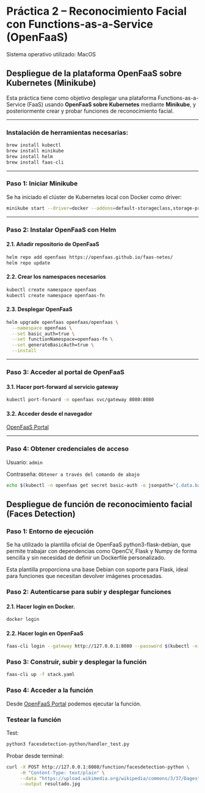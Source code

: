 # Práctica 2 – Reconocimiento Facial con Functions-as-a-Service (OpenFaaS)

Sistema operativo utilizado: MacOS

## Despliegue de la plataforma OpenFaaS sobre Kubernetes (Minikube)

Esta práctica tiene como objetivo desplegar una plataforma Functions-as-a-Service (FaaS) usando **OpenFaaS sobre Kubernetes** mediante **Minikube**, y posteriormente crear y probar funciones de reconocimiento facial.

---

### Instalación de herramientas necesarias:

```bash
brew install kubectl
brew install minikube
brew install helm
brew install faas-cli
```

---

### Paso 1: Iniciar Minikube

Se ha iniciado el clúster de Kubernetes local con Docker como driver:

```bash
minikube start --driver=docker --addons=default-storageclass,storage-provisioner --extra-config=apiserver.enable-admission-plugins=""
```

---

### Paso 2: Instalar OpenFaaS con Helm

#### 2.1. Añadir repositorio de OpenFaaS

```bash
helm repo add openfaas https://openfaas.github.io/faas-netes/
helm repo update
```

#### 2.2. Crear los namespaces necesarios

```bash
kubectl create namespace openfaas
kubectl create namespace openfaas-fn
```


#### 2.3. Desplegar OpenFaaS

```bash
helm upgrade openfaas openfaas/openfaas \
  --namespace openfaas \
  --set basic_auth=true \
  --set functionNamespace=openfaas-fn \
  --set generateBasicAuth=true \
  --install
```

---

### Paso 3: Acceder al portal de OpenFaaS

#### 3.1. Hacer port-forward al servicio gateway

```bash
kubectl port-forward -n openfaas svc/gateway 8080:8080
```

#### 3.2. Acceder desde el navegador

[OpenFaaS Portal](http://127.0.0.1:8080)

---

### Paso 4: Obtener credenciales de acceso

Usuario: ```admin```

Contraseña: ```Obtener a través del comando de abajo```
```bash
echo $(kubectl -n openfaas get secret basic-auth -o jsonpath="{.data.basic-auth-password}" | base64 --decode)
```

## Despliegue de función de reconocimiento facial (Faces Detection)

### Paso 1: Entorno de ejecución

Se ha utilizado la plantilla oficial de OpenFaaS python3-flask-debian, que permite trabajar con dependencias como OpenCV, Flask y Numpy de forma sencilla y sin necesidad de definir un Dockerfile personalizado.

Esta plantilla proporciona una base Debian con soporte para Flask, ideal para funciones que necesitan devolver imágenes procesadas.

### Paso 2: Autenticarse para subir y desplegar funciones

#### 2.1. Hacer login en Docker.

```bash
docker login
```

#### 2.2. Hacer login en OpenFaaS

```bash
faas-cli login --gateway http://127.0.0.1:8080 --password $(kubectl -n openfaas get secret basic-auth -o jsonpath="{.data.basic-auth-password}" | base64 --decode)
```

### Paso 3: Construir, subir y desplegar la función

```bash
faas-cli up -f stack.yaml
```

### Paso 4: Acceder a la función

Desde [OpenFaaS Portal](http://127.0.0.1:8080) podemos ejecutar la función.


### Testear la función

Test:

```bash
python3 facesdetection-python/handler_test.py
```

Probar desde terminal:
```bash
curl -X POST http://127.0.0.1:8080/function/facesdetection-python \
     -H "Content-Type: text/plain" \
     --data "https://upload.wikimedia.org/wikipedia/commons/3/37/Dagestani_man_and_woman.jpg" \
     --output resultado.jpg
```